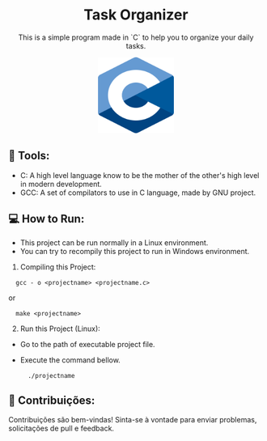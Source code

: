 <h1 align='center'> Task Organizer </h1>

<p align='center'>This is a simple program made in `C` to help you to organize your daily tasks.</p>

<div align='center'>
  <a href="https://pt.wikipedia.org/wiki/C_(linguagem_de_programa%C3%A7%C3%A3o)" target="_blank">
      <img src="./img/c_logo.png" width="150" height="150" />
  </a>
</div>

## 🔧 Tools:

-   C: A high level language know to be the mother of the other's high level in modern development.
-   GCC: A set of compilators to use in C language, made by GNU project.


## 💻 How to Run:

- This project can be run normally in a Linux environment.
- You can try to recompily this project to run in Windows environment.

1. Compiling this Project:

  ```shell
    gcc - o <projectname> <projectname.c>
  ```

  or

  ```shell
    make <projectname>
  ```
2. Run this Project (Linux):

- Go to the path of executable project file.
- Execute the command bellow.

  ```shell
    ./projectname
  ```

## 🙏 Contribuições:

Contribuições são bem-vindas! Sinta-se à vontade para enviar problemas, solicitações de pull e feedback.


